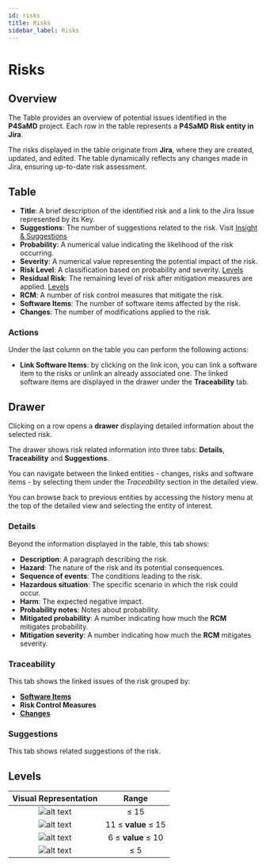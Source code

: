 ```yaml
---
id: risks
title: Risks
sidebar_label: Risks
---
```


# Risks

## Overview

The Table provides an overview of potential issues identified in the **P4SaMD** project. Each row in the table represents a **P4SaMD Risk entity in Jira**.  

The risks displayed in the table originate from **Jira**, where they are created, updated, and edited. The table dynamically reflects any changes made in Jira, ensuring up-to-date risk assessment.

## Table  

- **Title**: A brief description of the identified risk and a link to the Jira Issue represented by its Key.  
- **Suggestions**: The number of suggestions related to the risk. Visit [Insight & Suggestions](./insight_and_suggestions) 
- **Probability**: A numerical value indicating the likelihood of the risk occurring.  
- **Severity**: A numerical value representing the potential impact of the risk.  
- **Risk Level**: A classification based on probability and severity. [Levels](#levels)
- **Residual Risk**: The remaining level of risk after mitigation measures are applied. [Levels](#levels)
- **RCM**: A number of risk control measures that mitigate the risk.
- **Software Items**: The number of software items affected by the risk.  
- **Changes**: The number of modifications applied to the risk.  

### Actions

Under the last column on the table you can perform the following actions:

- **Link Software Items**: by clicking on the link icon, you can link a software item to the risks or unlink an already associated one. The linked software items are displayed in the drawer under the **Traceability** tab.

## Drawer  

Clicking on a row opens a **drawer** displaying detailed information about the selected risk.

The drawer shows risk related information into three tabs: **Details**, **Traceability** and **Suggestions**.

You can navigate between the linked entities - changes, risks and software items - by selecting them under the *Traceability* section in the detailed view.

You can browse back to previous entities by accessing the history menu at the top of the detailed view and selecting the entity of interest.

### Details

Beyond the information displayed in the table, this tab shows:

- **Description**: A paragraph describing the risk.
- **Hazard**: The nature of the risk and its potential consequences.  
- **Sequence of events**: The conditions leading to the risk.  
- **Hazardous situation**: The specific scenario in which the risk could occur.  
- **Harm**: The expected negative impact.  
- **Probability notes**: Notes about probability.
- **Mitigated probability**: A number indicating how much the **RCM** mitigates probability.
- **Mitigation severity**: A number indicating how much the **RCM** mitigates severity.

### Traceability

This tab shows the linked issues of the risk grouped by:

- **[Software Items](./software_items)**
- **Risk Control Measures**
- **[Changes](./changes)**

### Suggestions

This tab shows related suggestions of the risk.

## Levels

|        Visual Representation         |        Range        |
| :----------------------------------: | :-----------------: |
| ![alt text](img/risks_very_high.png) |        ≤ 15         |
|   ![alt text](img/risks_high.png)    | 11 ≤ **value** ≤ 15 |
|  ![alt text](img/risks_medium.png)   | 6 ≤ **value** ≤ 10  |
|    ![alt text](img/risks_low.png)    |         ≤ 5         |
